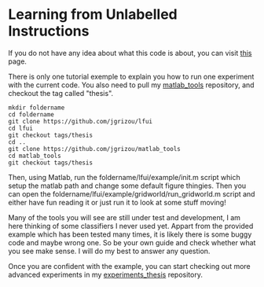 Learning from Unlabelled Instructions
===

If you do not have any idea about what this code is about, you can visit [this](http://jgrizou.com/projects/learning-from-unlabelled-instructions/) page.

There is only one tutorial exemple to explain you how to run one experiment with the current code. You also need to pull my [matlab\_tools](https://github.com/jgrizou/matlab_tools) repository, and checkout the tag called "thesis". 

```
mkdir foldername
cd foldername
git clone https://github.com/jgrizou/lfui
cd lfui
git checkout tags/thesis
cd ..
git clone https://github.com/jgrizou/matlab_tools
cd matlab_tools
git checkout tags/thesis
```

Then, using Matlab, run the foldername/lfui/example/init.m script which setup the matlab path and change some default figure thingies. Then you can open the foldername/lfui/example/gridworld/run_gridworld.m script and either have fun reading it or just run it to look at some stuff moving!

Many of the tools you will see are still under test and development, I am here thinking of some classifiers I never used yet. Appart from the provided example which has been tested many times, it is likely there is some buggy code and maybe wrong one. So be your own guide and check whether what you see make sense. I will do my best to answer any question.

Once you are confident with the example, you can start checking out more advanced experiments in my [experiments\_thesis](https://github.com/jgrizou/experiments_thesis) repository.
